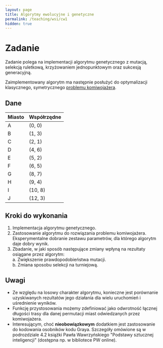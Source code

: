 ```yaml
---
layout: page
title: Algorytmy ewolucyjne i genetyczne
permalink: /teaching/wsi/cw1
hidden: true
---
```


# Zadanie

Zadanie polega na implementacji algorytmu genetycznego z mutacją, selekcją
ruletkową, krzyżowaniem jednopunktowym oraz sukcesją generacyjną.

Zaimplementowany algorytm ma następnie posłużyć do optymalizacji klasycznego, symetrycznego [problemu komiwojażera](https://pl.wikipedia.org/wiki/Problem_komiwoja%C5%BCera).

## Dane

| Miasto | Współrzędne |
|--------|-------------|
| A      | (0, 0)      |
| B      | (1, 3)      |
| C      | (2, 1)      |
| D      | (4, 6)      |
| E      | (5, 2)      |
| F      | (6, 5)      |
| G      | (8, 7)      |
| H      | (9, 4)      |
| I      | (10, 8)     |
| J      | (12, 3)     |

## Kroki do wykonania

1. Implementacja algorytmu genetycznego.  
2. Zastosowanie algorytmu do rozwiązania problemu komiwojażera. Eksperymentalne dobranie zestawu parametrów, dla którego algorytm daje dobry wynik.  
3. Zbadanie, w jaki sposób następujące zmiany wpłyną na rezultaty osiągane przez algorytm:  
   a. Zwiększenie prawdopodobieństwa mutacji.  
   b. Zmiana sposobu selekcji na turniejową.  

## Uwagi

- Ze względu na losowy charakter algorytmu, konieczne jest porównanie uzyskiwanych rezultatów jego działania dla wielu uruchomień i uśrednienie wyników.  
- Funkcję przystosowania możemy zdefiniować jako odwrotność łącznej długości trasy dla danej permutacji miast odwiedzanych przez komiwojażera.  
- Interesującym, choć **nieobowiązkowym** dodatkiem jest zastosowanie do kodowania osobników kodu Graya. Szczegóły omówione są w podrozdziale 4.2 książki Pawła Wawrzyńskiego "Podstawy sztucznej inteligencji" (dostępna np. w bibliotece PW online).
